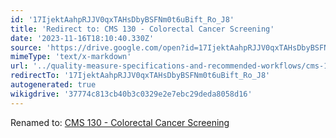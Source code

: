 ```yaml
---
id: '17IjektAahpRJJV0qxTAHsDbyBSFNm0t6uBift_Ro_J8'
title: 'Redirect to: CMS 130 - Colorectal Cancer Screening'
date: '2023-11-16T18:10:40.330Z'
source: 'https://drive.google.com/open?id=17IjektAahpRJJV0qxTAHsDbyBSFNm0t6uBift_Ro_J8'
mimeType: 'text/x-markdown'
url: '../quality-measure-specifications-and-recommended-workflows/cms-130-colorectal-cancer-screening.md'
redirectTo: '17IjektAahpRJJV0qxTAHsDbyBSFNm0t6uBift_Ro_J8'
autogenerated: true
wikigdrive: '37774c813cb40b3c0329e2e7ebc29deda8058d16'
---
```

Renamed to: [CMS 130 - Colorectal Cancer Screening](../quality-measure-specifications-and-recommended-workflows/cms-130-colorectal-cancer-screening.md)

